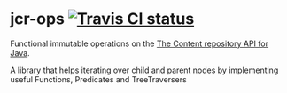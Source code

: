 jcr-ops [![Travis CI status](https://secure.travis-ci.org/meggermo/jcr-ops.png)](http://travis-ci.org/#!/meggermo/jcr-ops/builds)
=======

Functional immutable operations on the [The Content repository API for Java](http://en.wikipedia.org/wiki/Content_repository_API_for_Java).

A library that helps iterating over child and parent nodes by implementing
useful Functions, Predicates and TreeTraversers

